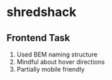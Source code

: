 # shredshack

## Frontend Task
1. Used BEM naming structure
2. Mindful about hover directions
3. Partially mobile friendly